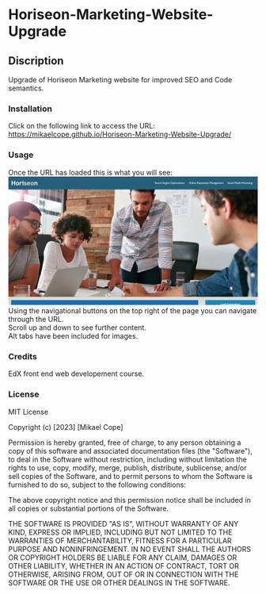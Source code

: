 # Horiseon-Marketing-Website-Upgrade

## Discription
Upgrade of Horiseon Marketing website for improved SEO and Code semantics. 

### Installation
Click on the following link to access the URL:
https://mikaelcope.github.io/Horiseon-Marketing-Website-Upgrade/

### Usage
Once the URL has loaded this is what you will see: 
![alt text](/assets/images/Screenshot.png)
Using the navigational buttons on the top right of the page you can navigate through the URL. <br>
Scroll up and down to see further content. <br>
Alt tabs have been included for images.

### Credits
EdX front end web developement course.

### License
MIT License

Copyright (c) [2023] [Mikael Cope]

Permission is hereby granted, free of charge, to any person obtaining a copy
of this software and associated documentation files (the "Software"), to deal
in the Software without restriction, including without limitation the rights
to use, copy, modify, merge, publish, distribute, sublicense, and/or sell
copies of the Software, and to permit persons to whom the Software is
furnished to do so, subject to the following conditions:

The above copyright notice and this permission notice shall be included in all
copies or substantial portions of the Software.

THE SOFTWARE IS PROVIDED "AS IS", WITHOUT WARRANTY OF ANY KIND, EXPRESS OR
IMPLIED, INCLUDING BUT NOT LIMITED TO THE WARRANTIES OF MERCHANTABILITY,
FITNESS FOR A PARTICULAR PURPOSE AND NONINFRINGEMENT. IN NO EVENT SHALL THE
AUTHORS OR COPYRIGHT HOLDERS BE LIABLE FOR ANY CLAIM, DAMAGES OR OTHER
LIABILITY, WHETHER IN AN ACTION OF CONTRACT, TORT OR OTHERWISE, ARISING FROM,
OUT OF OR IN CONNECTION WITH THE SOFTWARE OR THE USE OR OTHER DEALINGS IN THE
SOFTWARE.